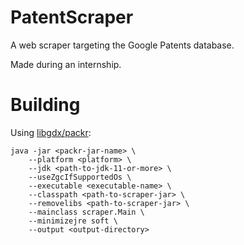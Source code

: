 # PatentScraper
A web scraper targeting the Google Patents database.

Made during an internship.

# Building

Using [libgdx/packr](https://github.com/libgdx/packr):
```
java -jar <packr-jar-name> \
	--platform <platform> \
	--jdk <path-to-jdk-11-or-more> \
	--useZgcIfSupportedOs \
	--executable <executable-name> \
	--classpath <path-to-scraper-jar> \
	--removelibs <path-to-scraper-jar> \
	--mainclass scraper.Main \
	--minimizejre soft \
	--output <output-directory>
```
